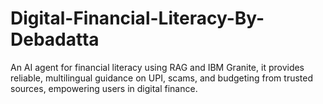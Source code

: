# Digital-Financial-Literacy-By-Debadatta
An AI agent for financial literacy using RAG and IBM Granite, it provides reliable, multilingual guidance on UPI, scams, and budgeting from trusted sources, empowering users in digital finance.
